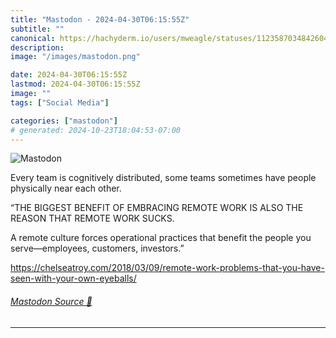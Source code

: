 ```yaml
---
title: "Mastodon - 2024-04-30T06:15:55Z"
subtitle: ""
canonical: https://hachyderm.io/users/mweagle/statuses/112358703484260406
description:
image: "/images/mastodon.png"

date: 2024-04-30T06:15:55Z
lastmod: 2024-04-30T06:15:55Z
image: ""
tags: ["Social Media"]

categories: ["mastodon"]
# generated: 2024-10-23T18:04:53-07:00
---
```

![Mastodon](/images/mastodon.png)

<p>Every team is cognitively distributed, some teams sometimes have people physically near each other.</p><p>“THE BIGGEST BENEFIT OF EMBRACING REMOTE WORK IS ALSO THE REASON THAT REMOTE WORK SUCKS.</p><p>A remote culture forces operational practices that benefit the people you serve—employees, customers, investors.”</p><p><a href="https://chelseatroy.com/2018/03/09/remote-work-problems-that-you-have-seen-with-your-own-eyeballs/" target="_blank" rel="nofollow noopener noreferrer" translate="no"><span class="invisible">https://</span><span class="ellipsis">chelseatroy.com/2018/03/09/rem</span><span class="invisible">ote-work-problems-that-you-have-seen-with-your-own-eyeballs/</span></a></p>


###### [Mastodon Source 🐘](https://hachyderm.io/@mweagle/112358703484260406)

___
